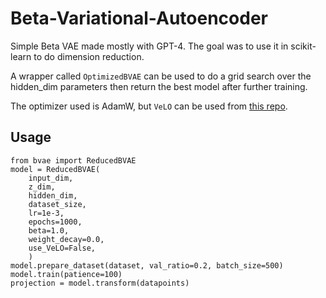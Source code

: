 # Beta-Variational-Autoencoder
Simple Beta VAE made mostly with GPT-4. The goal was to use it in scikit-learn to do dimension reduction.

A wrapper called `OptimizedBVAE` can be used to do a grid search over the hidden_dim parameters then return the best model after further training.

The optimizer used is AdamW, but `VeLO` can be used from [this repo](https://github.com/janEbert/PyTorch-VeLO).

## Usage
```
from bvae import ReducedBVAE
model = ReducedBVAE(
    input_dim,
    z_dim,
    hidden_dim,
    dataset_size,
    lr=1e-3,
    epochs=1000,
    beta=1.0,
    weight_decay=0.0,
    use_VeLO=False,
    )
model.prepare_dataset(dataset, val_ratio=0.2, batch_size=500)
model.train(patience=100)
projection = model.transform(datapoints)
```
